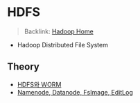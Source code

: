 # HDFS
> Backlink: [Hadoop Home](/Hadoop/README.md)

- Hadoop Distributed File System

## Theory

- [HDFS와 WORM](./write-once-read-many-times.md)
- [Namenode, Datanode, FsImage, EditLog](./hdfs-component.md)